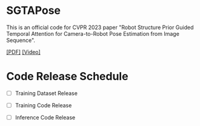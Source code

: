 # SGTAPose
This is an official code for CVPR 2023 paper "Robot Structure Prior Guided Temporal Attention for Camera-to-Robot Pose
Estimation from Image Sequence".

[\[PDF\]](https://arxiv.org/pdf/2307.12106.pdf) [\[Video\]](https://www.youtube.com/watch?v=5fQp-yBubZs&t=12s)
# Code Release Schedule
- [ ] Training Dataset Release
- [ ] Training Code Release
- [ ] Inference Code Release


